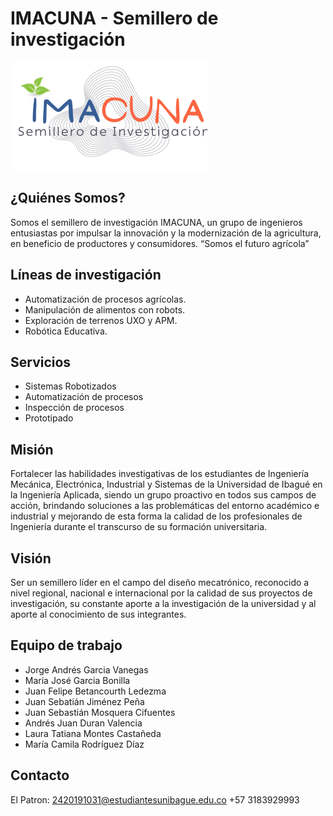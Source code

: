 # IMACUNA - Semillero de investigación
![IMACUNA](https://github.com/JuanSebastianMosqueraCifuentes/AgroCableBot/blob/main/logo.png)
## ¿Quiénes Somos?
Somos el semillero de investigación  IMACUNA, un grupo de ingenieros entusiastas por impulsar la innovación y la modernización de la agricultura, en beneficio de productores y consumidores.
“Somos el futuro agrícola”

## Líneas de investigación
- Automatización de procesos agrícolas.
- Manipulación de alimentos con robots.
- Exploración de terrenos UXO y APM.
- Robótica Educativa.


## Servicios 
- Sistemas Robotizados 
- Automatización de procesos
- Inspección de procesos
- Prototipado

## Misión 

Fortalecer las habilidades investigativas de los estudiantes de Ingeniería Mecánica, Electrónica, Industrial y Sistemas de la Universidad de Ibagué en la Ingeniería Aplicada, siendo un grupo proactivo en todos sus campos de acción, brindando soluciones a las problemáticas del entorno académico e industrial y mejorando de esta forma la calidad de los profesionales de Ingeniería durante el transcurso de su formación universitaria.

## Visión

Ser un semillero líder en el campo del diseño mecatrónico, reconocido a nivel regional, nacional e internacional por la calidad de sus proyectos de investigación, su constante aporte a la investigación de la universidad y al aporte al conocimiento de sus integrantes.

## Equipo de trabajo

- Jorge Andrés Garcia Vanegas 
- María José Garcia Bonilla 
- Juan Felipe Betancourth Ledezma 
- Juan Sebatián Jiménez Peña
- Juan Sebastián Mosquera Cifuentes 
- Andrés Juan Duran Valencia
- Laura Tatiana Montes Castañeda 
- María Camila Rodríguez Díaz

## Contacto
El Patron:
2420191031@estudiantesunibague.edu.co
+57 3183929993
